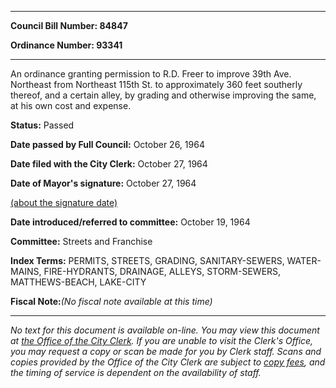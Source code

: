 

********

**Council Bill Number: 84847**
   
**Ordinance Number: 93341**
********

 An ordinance granting permission to R.D. Freer to improve 39th Ave. Northeast from Northeast 115th St. to approximately 360 feet southerly thereof, and a certain alley, by grading and otherwise improving the same, at his own cost and expense.

**Status:** Passed
   
**Date passed by Full Council:** October 26, 1964
   
**Date filed with the City Clerk:** October 27, 1964
   
**Date of Mayor's signature:** October 27, 1964
   
[(about the signature date)](/~public/approvaldate.htm)
   
   
   
**Date introduced/referred to committee:** October 19, 1964
   
**Committee:** Streets and Franchise
   
   
**Index Terms:** PERMITS, STREETS, GRADING, SANITARY-SEWERS, WATER-MAINS, FIRE-HYDRANTS, DRAINAGE, ALLEYS, STORM-SEWERS, MATTHEWS-BEACH, LAKE-CITY

**Fiscal Note:**_(No fiscal note available at this time)_
********

_No text for this document is available on-line. You may view this document at [the Office of the City Clerk](http://www.seattle.gov/leg/clerk/contactUs.htm). If you are unable to visit the Clerk's Office, you may request a copy or scan be made for you by Clerk staff. Scans and copies provided by the Office of the City Clerk are subject to [copy fees](http://clerk.seattle.gov/~public/clerkfees.htm), and the timing of service is dependent on the availability of staff._

